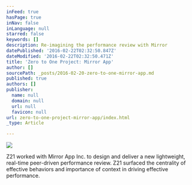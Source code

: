 ```yaml
---
inFeed: true
hasPage: true
inNav: false
inLanguage: null
starred: false
keywords: []
description: Re-imagining the performance review with Mirror
datePublished: '2016-02-22T02:32:50.847Z'
dateModified: '2016-02-22T02:32:50.471Z'
title: 'Zero to One Project: Mirror App'
author: []
sourcePath: _posts/2016-02-20-zero-to-one-mirror-app.md
published: true
authors: []
publisher:
  name: null
  domain: null
  url: null
  favicon: null
url: zero-to-one-project-mirror-app/index.html
_type: Article

---
```

![](https://s3-us-west-2.amazonaws.com/the-grid-img/p/0d5cffbc1d056923b5d094d7b71e8ebab04ee4b6.jpg)

Z21 worked with Mirror App Inc. to design and deliver a new lightweight, real-time peer-driven performance review. Z21 surfaced the centrality of effective behaviors and importance of context in driving effective performance.